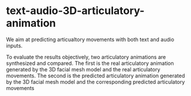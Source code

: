 # text-audio-3D-articulatory-animation

We aim at predicting articualtory movements with both text and audio inputs. 

To evaluate the results objectively, two articulatory animations are synthesized and compared. The first is the real articulatory animation generated by the 3D facial mesh model and the real articulatory movements. The second is the predicted articulatory animation generated by the 3D facial mesh model and the corresponding predicted articulatory movements


